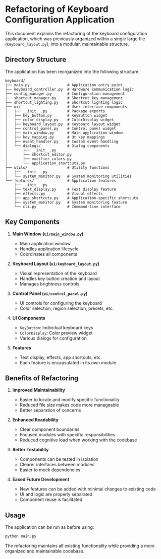 # Refactoring of Keyboard Configuration Application

This document explains the refactoring of the keyboard configuration application, which was previously organized within a single large file (`keyboard_layout.py`), into a modular, maintainable structure.

## Directory Structure

The application has been reorganized into the following structure:

```
keyboard/
├── main.py                 # Application entry point
├── keyboard_controller.py  # Hardware communication logic
├── config_manager.py       # Configuration management
├── shortcut_manager.py     # Shortcut key management
├── shortcut_lighting.py    # Shortcut lighting logic
├── ui/                     # User interface components
│   ├── __init__.py         # Package exports
│   ├── key_button.py       # KeyButton widget
│   ├── color_display.py    # ColorDisplay widget
│   ├── keyboard_layout.py  # Keyboard layout widget
│   ├── control_panel.py    # Control panel widget
│   ├── main_window.py      # Main application window
│   ├── key_mapping.py      # Qt key mappings
│   ├── event_handler.py    # Custom event handling
│   └── dialogs/            # Dialog components
│       ├── __init__.py
│       ├── shortcut_editor.py
│       ├── modifier_colors.py
│       └── application_shortcuts.py
├── utils/                  # Utility functions
│   ├── __init__.py
│   └── system_monitor.py   # System monitoring utilities
└── features/               # Application features
    ├── __init__.py
    ├── text_display.py     # Text display feature
    ├── effects.py          # Visual effects
    ├── app_shortcuts.py    # Application-specific shortcuts
    ├── system_monitor.py   # System monitoring feature
    └── cli.py              # Command-line interface
```

## Key Components

1. **Main Window (`ui/main_window.py`)**
   - Main application window
   - Handles application lifecycle
   - Coordinates all components

2. **Keyboard Layout (`ui/keyboard_layout.py`)**
   - Visual representation of the keyboard
   - Handles key button creation and layout
   - Manages brightness controls

3. **Control Panel (`ui/control_panel.py`)**
   - UI controls for configuring the keyboard
   - Color selection, region selection, presets, etc.

4. **UI Components**
   - `KeyButton`: Individual keyboard keys
   - `ColorDisplay`: Color preview widget
   - Various dialogs for configuration

5. **Features**
   - Text display, effects, app shortcuts, etc.
   - Each feature is encapsulated in its own module

## Benefits of Refactoring

1. **Improved Maintainability**
   - Easier to locate and modify specific functionality
   - Reduced file size makes code more manageable
   - Better separation of concerns

2. **Enhanced Readability**
   - Clear component boundaries
   - Focused modules with specific responsibilities
   - Reduced cognitive load when working with the codebase

3. **Better Testability**
   - Components can be tested in isolation
   - Clearer interfaces between modules
   - Easier to mock dependencies

4. **Eased Future Development**
   - New features can be added with minimal changes to existing code
   - UI and logic are properly separated
   - Component reuse is facilitated

## Usage

The application can be run as before using:

```bash
python main.py
```

The refactoring maintains all existing functionality while providing a more organized and maintainable codebase. 